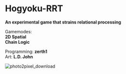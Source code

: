 # Hogyoku-RRT

**An experimental game that strains relational processing**

Gamemodes:<br />
**2D Spatial**<br />
**Chain Logic**

Programming: **zerth1**<br />
Art: **L.D. John**

![photo2pixel_download](https://github.com/user-attachments/assets/25af5cb0-88b6-47eb-a63c-cf6947095a59)

